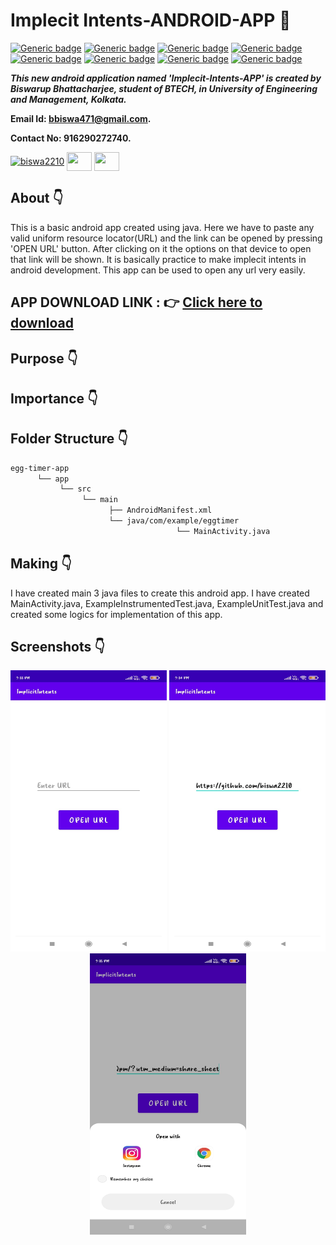 # Implecit Intents-ANDROID-APP :star_struck: 

[![Generic badge](https://img.shields.io/badge/java-v%2015-brightgreen)](https://shields.io/) [![Generic badge](https://img.shields.io/badge/android-app-ff69b4)](https://shields.io/) [![Generic badge](https://img.shields.io/badge/xml-UI-red)](https://shields.io/) [![Generic badge](https://img.shields.io/badge/classpath-v%204.0.1-yellow)](https://shields.io/) [![Generic badge](https://img.shields.io/badge/compile%20sdk%20-v%2030-blue)](https://shields.io/) [![Generic badge](https://img.shields.io/badge/buildtool%20-v%2030.0..2-orange)](https://shields.io/) [![Generic badge](https://img.shields.io/badge/target%20sdk-v%2030-green)](https://shields.io/) [![Generic badge](https://img.shields.io/badge/min%20sdk-v%2016-purple)](https://shields.io/) 

***This new android application named 'Implecit-Intents-APP' is created by Biswarup Bhattacharjee, student of BTECH, in University of Engineering and Management, Kolkata.***

**Email Id: bbiswa471@gmail.com.** 

**Contact No: 916290272740.** 

<p align="left">
<a href="https://www.facebook.com/profile.php?id=100070395300810" target="blank"><img align="center" src="https://cdn.jsdelivr.net/npm/simple-icons@3.0.1/icons/facebook.svg" alt="biswa2210" height="30" width="40" /></a>
<a href="https://instagram.com/biswarup2210" target="blank"><img align="center" src="https://cdn.jsdelivr.net/npm/simple-icons@3.0.1/icons/instagram.svg" alt="" height="30" width="40" /></a>
<a href="https://github.com/biswa2210/biswa2210" target="blank"><img align="center" src="https://cdn.jsdelivr.net/npm/simple-icons@3.0.1/icons/github.svg" alt="" height="30" width="40" /></a>
</p>

## About :point_down: 

<div align="justified">
 
This is a basic android app created using java. Here we have to paste any valid uniform resource locator(URL) and the link can be opened by pressing 'OPEN URL' button. After clicking on it the options on that device to open that link will be shown. It is basically practice to make implecit intents in android development. This app can be used to open any url very easily. 

</div>

## APP DOWNLOAD LINK : :point_right: <a href="https://drive.google.com/file/d/1C101exAbtyeNK0P7TN9VNhsx_ON48WXx/view" download>Click here to download</a>

## Purpose :point_down:

<div align="justified">
       

 
</div>
       
## Importance :point_down:

<div align="justified">

 
</div>

## Folder Structure :point_down:
```bash
egg-timer-app
      └── app
           └── src
                └── main
                      ├── AndroidManifest.xml
                      └── java/com/example/eggtimer
                                     └── MainActivity.java  
 ```                      
## Making :point_down:

<div align="justified">

I have created main 3 java files to create this android app. I have created MainActivity.java, ExampleInstrumentedTest.java, ExampleUnitTest.java and created some logics for implementation of this app. 

</div>


## Screenshots :point_down: 

<div align="center">
  
<a href="pics/im1.jpeg"><img src="pics/im1.jpeg" width="250" height= "450"></a> <a href="pics/im2.jpeg"><img src="pics/im2.jpeg" width="250" height= "450"></a> <a href="pics/im3.jpeg"><img src="pics/im3.jpeg" width="250" height= "450"></a>
       
</div>


